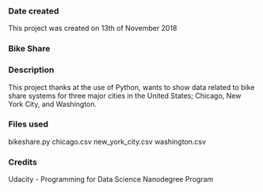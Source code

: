 ### Date created
This project was created on 13th of November 2018

### Bike Share

### Description
This project thanks at the use of Python, wants to show data related to bike share systems for three major cities in the United States; Chicago, New York City, and Washington.

### Files used
bikeshare.py
chicago.csv
new_york_city.csv
washington.csv

### Credits
Udacity - Programming for Data Science Nanodegree Program

